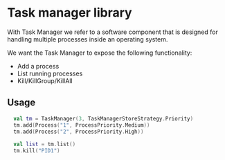 # Task manager library 

With Task Manager we refer to a software
component that is designed for handling multiple
processes inside an operating system.

We want the Task Manager to expose the following functionality:
 - Add a process
 - List running processes
 - Kill/KillGroup/KillAll
 
## Usage 
````kotlin
  val tm = TaskManager(3, TaskManagerStoreStrategy.Priority)
  tm.add(Process("1", ProcessPriority.Medium))
  tm.add(Process("2", ProcessPriority.High)) 
  
  val list = tm.list()
  tm.kill("PID1") 
  
````
